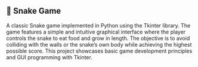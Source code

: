 ## 🐍 Snake Game

A classic Snake game implemented in Python using the Tkinter library. The game features a simple and intuitive graphical interface where the player controls the snake to eat food and grow in length. The objective is to avoid colliding with the walls or the snake’s own body while achieving the highest possible score. This project showcases basic game development principles and GUI programming with Tkinter.
